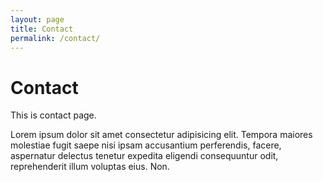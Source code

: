 ```yaml
---
layout: page
title: Contact
permalink: /contact/
---
```


<h1>Contact</h1>

This is contact page. 

Lorem ipsum dolor sit amet consectetur adipisicing elit. Tempora maiores molestiae fugit saepe nisi ipsam accusantium perferendis, facere, aspernatur delectus tenetur expedita eligendi consequuntur odit, reprehenderit illum voluptas eius. Non.